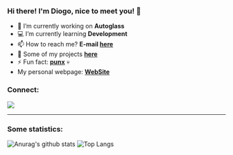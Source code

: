 ### Hi there! I'm **Diogo**, nice to meet you! 👋

- :blue_heart: I’m currently working on **Autoglass**
- :computer: I’m currently learning **Development**
- 📫 How to reach me? **E-mail [here](mailto:diogosperax@gmail.com)**
- :open_file_folder: Some of my projects **[here](https://github.com/dsperax?tab=repositories)**
- ⚡ Fun fact: **[punx](https://github.com/punxcodes)** :skull:
- My personal webpage: **[WebSite](https://dsperax.github.io/)**

<h3 align="left">Connect:</h3>
<p align="left">
  
<a href="https://www.linkedin.com/in/diogosperandio/" target="_blank"> <img src="https://img.shields.io/badge/linkedin-%230077B5.svg?&style=for-the-badge&logo=linkedin&logoColor=white" target="_blank"/> </a> 

---
<h3 align="left">Some statistics:</h3>
<p align="left">
  
![Anurag's github stats](https://github-readme-stats.vercel.app/api?username=dsperax&show_icons=true&theme=tokyonight&count_private=true&line_height=40) ![Top Langs](https://github-readme-stats.vercel.app/api/top-langs/?username=dsperax&show_icons=true&theme=tokyonight&count_private=true)

<!--
**dsperax/dsperax** is a ✨ _special_ ✨ repository because its `README.md` (this file) appears on your GitHub profile.
